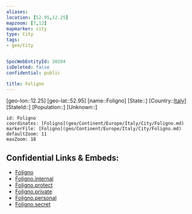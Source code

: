 ```yaml
---
aliases: 
location: [52.95,12.25]
mapzoom: [7,12] 
mapmarker: city 
type: City
tags:
- geo/City


SpocWebEntityId: 30204
isDeleted: false
confidential: public

title: Foligno
---
```

[geo-lon::12.25]
[geo-lat::52.95]
[name::Foligno]
[State::]
[Country::[Italy](geo/Continent/Europe/Italy.md)]
[StateId::]
[Population::]
[Unknown::]


```leaflet
id: Foligno
coordinates: [Foligno](geo/Continent/Europe/Italy/City/Foligno.md)
markerFile: [Foligno](geo/Continent/Europe/Italy/City/Foligno.md)
defaultZoom: 11 
maxZoom: 18
```


## Confidential Links & Embeds: 
- [Foligno](../../../../../../_public/geo/Continent/Europe/Italy/City/Foligno.md) 
- [Foligno.internal](../../../../../../_internal/geo/Continent/Europe/Italy/City/Foligno.internal.md) 
- [Foligno.protect](../../../../../../_protect/geo/Continent/Europe/Italy/City/Foligno.protect.md) 
- [Foligno.private](../../../../../../_private/geo/Continent/Europe/Italy/City/Foligno.private.md) 
- [Foligno.personal](../../../../../../_personal/geo/Continent/Europe/Italy/City/Foligno.personal.md) 
- [Foligno.secret](../../../../../../_secret/geo/Continent/Europe/Italy/City/Foligno.secret.md) 
